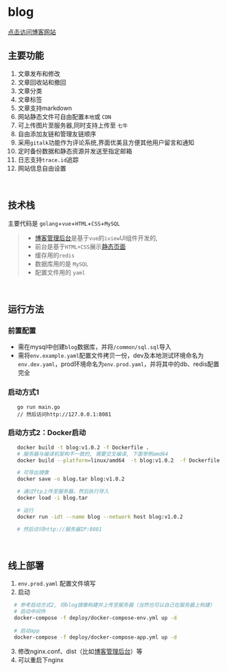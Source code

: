 # blog

 [点击访问博客网站](http://water-melon.top)



## 主要功能

1. 文章发布和修改
2. 文章回收站和撤回
3. 文章分类
4. 文章标签
5. 文章支持markdown
6. 网站静态文件可自由配置`本地`或 `CDN`
7. 可上传图片至服务器,同时支持上传至 `七牛`
8. 自由添加友链和管理友链顺序
9.  采用`gitalk`功能作为评论系统,界面优美且方便其他用户留言和通知
10. 定时备份数据和静态资源并发送至指定邮箱
11. 日志支持`trace.id`追踪
12. 网站信息自由设置

</br>

## 技术栈

主要代码是 `golang`+`vue`+`HTML`+`CSS`+`MySQL`
>   - [博客管理后台](https://github.com/ChangSZ/blog-admin)是基于`vue`的`iview`UI组件开发的, 
>   - 前台是基于`HTML+CSS`展示[静态页面](http://water-melon.top)
>   - 缓存用的`redis`
>   - 数据库用的是 `MySQL`
>   - 配置文件用的 `yaml`

</br>

## 运行方法
### 前置配置
- 需在mysql中创建`blog`数据库，并将`/common/sql.sql`导入
- 需将`env.example.yaml`配置文件拷贝一份，dev及本地测试环境命名为`env.dev.yaml`，prod环境命名为`env.prod.yaml`，并将其中的db、redis配置完全

### 启动方式1
```golang
   go run main.go
   // 然后访问http://127.0.0.1:8081
```

### 启动方式2：Docker启动
```bash
   docker build -t blog:v1.0.2 -f Dockerfile .
   # 服务器与编译机架构不一致的, 需要交叉编译, 下面举例amd64
   docker build --platform=linux/amd64  -t blog:v1.0.2  -f Dockerfile . 

   # 可导出镜像
   docker save -o blog.tar blog:v1.0.2

   # 通过ftp上传至服务器，然后执行导入
   docker load -i blog.tar

   # 运行
   docker run -idt --name blog --network host blog:v1.0.2

   # 然后访问http://服务器IP:8081
```
</br>

 ## 线上部署
1. `env.prod.yaml` 配置文件填写
2. 启动
 ```bash
   # 参考启动方式2, 将blog镜像构建并上传至服务器（当然也可以自己在服务器上构建）
   # 启动中间件
   docker-compose -f deploy/docker-compose-env.yml up -d
   
   # 启动app
   docker-compose -f deploy/docker-compose-app.yml up -d
 ```
3. 修改nginx.conf、dist（比如[博客管理后台](https://github.com/ChangSZ/blog-admin)）等
4. 可以重启下nginx
